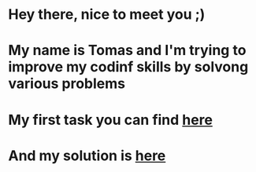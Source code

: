 # Hey there, nice to meet you ;)
# My name is Tomas and I'm trying to improve my codinf skills by solvong various problems

# My first task you can find [here]('https://leetcode.com/problems/two-sum/')
# And my solution is [here](https://github.com/TomassVaitkus/solutions/blob/main/sol_1/two_sum.py)
